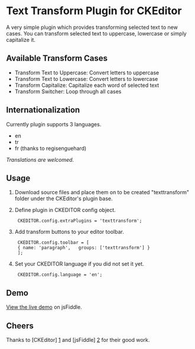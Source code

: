 Text Transform Plugin for CKEditor
================================

A very simple plugin which provides transforming selected text to new cases. You can transform selected text to uppercase, lowercase or simply capitalize it.

Available Transform Cases
-------------------------

* Transform Text to Uppercase: Convert letters to uppercase
* Transform Text to Lowercase: Convert letters to lowercase
* Transform Capitalize: Capitalize each word of selected text
* Transform Switcher: Loop through all cases

Internationalization
-------------------------

Currently plugin supports 3 languages.

* en
* tr
* fr (thanks to regisenguehard)

*Translations are welcomed.*

Usage
-------------------------

1. Download source files and place them on to be created "texttransform" folder under the CKEditor's plugin base.

2. Define plugin in CKEDITOR config object.

        CKEDITOR.config.extraPlugins = 'texttransform';

3. Add transform buttons to your editor toolbar.

        CKEDITOR.config.toolbar = [
		{ name: 'paragraph',   groups: ['texttransform'] }
        ];

4. Set your CKEDITOR language if you did not set it yet.

        CKEDITOR.config.language = 'en';

Demo
-------------------------

[View the live demo](http://jsfiddle.net/t99kV/5/) on jsFiddle.


Cheers
--------------------

Thanks to [CKEditor] [1] and [jsFiddle] [2] for their good work.

  [1]: http://ckeditor.com        "CKEditor"
  [2]: http://jsfiddle.net        "jsFiddle"

